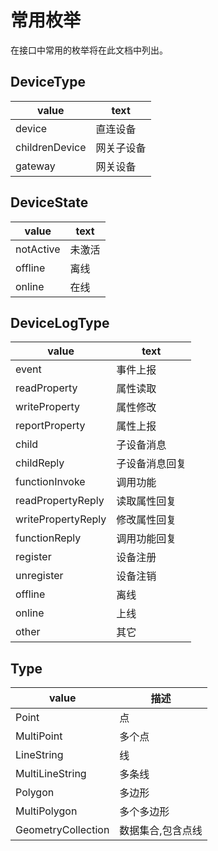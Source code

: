 # 常用枚举

在接口中常用的枚举将在此文档中列出。

## DeviceType

value       |    text
--------------  | ------------- 
device | 直连设备                              
childrenDevice | 网关子设备
gateway |  网关设备 

## DeviceState

value       |  text  
--------------  | ------------- 
notActive |          未激活                              
offline | 离线
online |  在线 

## DeviceLogType

value       |  text  
--------------  | ------------- 
event|事件上报
readProperty|属性读取
writeProperty|属性修改
reportProperty|属性上报
child|子设备消息
childReply|子设备消息回复
functionInvoke|调用功能
readPropertyReply|读取属性回复
writePropertyReply|修改属性回复
functionReply|调用功能回复
register|设备注册
unregister|设备注销
offline|离线
online|上线
other|其它

## Type
value      |   描述
--------------- | ----------------
Point | 点
MultiPoint | 多个点
LineString | 线
MultiLineString | 多条线
Polygon | 多边形
MultiPolygon | 多个多边形
GeometryCollection | 数据集合,包含点线
